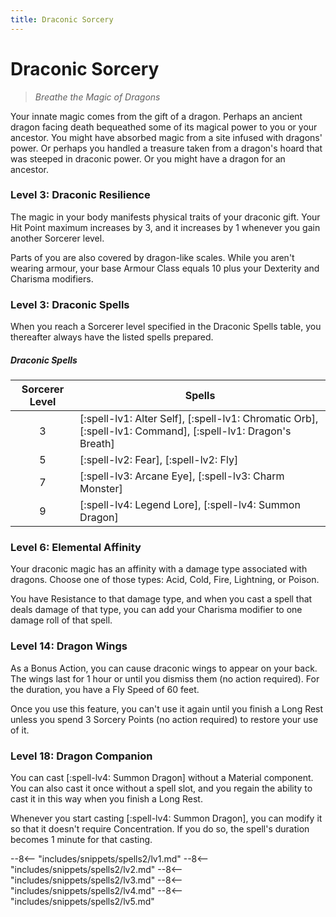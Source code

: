 ```yaml
---
title: Draconic Sorcery
---
```


# Draconic Sorcery

> *Breathe the Magic of Dragons*

Your innate magic comes from the gift of a dragon. Perhaps an ancient dragon facing death bequeathed some of its magical power to you or your ancestor. You might have absorbed magic from a site infused with dragons' power. Or perhaps you handled a treasure taken from a dragon's hoard that was steeped in draconic power. Or you might have a dragon for an ancestor.

### Level 3: Draconic Resilience

The magic in your body manifests physical traits of your draconic gift. Your Hit Point maximum increases by 3, and it increases by 1 whenever you gain another Sorcerer level.

Parts of you are also covered by dragon-like scales. While you aren't wearing armour, your base Armour Class equals 10 plus your Dexterity and Charisma modifiers.

### Level 3: Draconic Spells

When you reach a Sorcerer level specified in the Draconic Spells table, you thereafter always have the listed spells prepared.

##### Draconic Spells

| Sorcerer Level | Spells |
|:-:|---|
| 3 | [:spell-lv1: Alter Self], [:spell-lv1: Chromatic Orb], [:spell-lv1: Command], [:spell-lv1: Dragon's Breath] |
| 5 | [:spell-lv2: Fear], [:spell-lv2: Fly] |
| 7 | [:spell-lv3: Arcane Eye], [:spell-lv3: Charm Monster] |
| 9 | [:spell-lv4: Legend Lore], [:spell-lv4: Summon Dragon] |

### Level 6: Elemental Affinity

Your draconic magic has an affinity with a damage type associated with dragons. Choose one of those types: Acid, Cold, Fire, Lightning, or Poison.

You have Resistance to that damage type, and when you cast a spell that deals damage of that type, you can add your Charisma modifier to one damage roll of that spell.

### Level 14: Dragon Wings

As a Bonus Action, you can cause draconic wings to appear on your back. The wings last for 1 hour or until you dismiss them (no action required). For the duration, you have a Fly Speed of 60 feet.

Once you use this feature, you can't use it again until you finish a Long Rest unless you spend 3 Sorcery Points (no action required) to restore your use of it.

### Level 18: Dragon Companion

You can cast [:spell-lv4: Summon Dragon] without a Material component. You can also cast it once without a spell slot, and you regain the ability to cast it in this way when you finish a Long Rest.

Whenever you start casting [:spell-lv4: Summon Dragon], you can modify it so that it doesn't require Concentration. If you do so, the spell's duration becomes 1 minute for that casting.

--8<-- "includes/snippets/spells2/lv1.md"
--8<-- "includes/snippets/spells2/lv2.md"
--8<-- "includes/snippets/spells2/lv3.md"
--8<-- "includes/snippets/spells2/lv4.md"
--8<-- "includes/snippets/spells2/lv5.md"